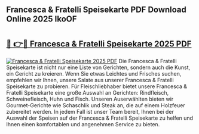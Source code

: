 ## Francesca & Fratelli Speisekarte PDF Download Online 2025 IkoOF

# <h2><a href="http://gc5y62.nevu.top/?p=Francesca+%26+Fratelli+Speisekarte">🔗 👉🔴 Francesca & Fratelli Speisekarte 2025 PDF</a></h2>

[![Francesca & Fratelli Speisekarte 2025 PDF](https://i.imgur.com/dBaPXMq.png)](http://gc5y62.nevu.top/?p=Francesca+%26+Fratelli+Speisekarte)
Die Francesca & Fratelli Speisekarte ist nicht nur eine Liste von Gerichten, sondern auch die Kunst, ein Gericht zu kreieren. Wenn Sie etwas Leichtes und Frisches suchen, empfehlen wir Ihnen, unsere Salate aus unserer Francesca & Fratelli Speisekarte zu probieren. Für Fleischliebhaber bietet unsere Francesca & Fratelli Speisekarte eine große Auswahl an Gerichten: Rindfleisch, Schweinefleisch, Huhn und Fisch. Unseren Auserwählten bieten wir Gourmet-Gerichte wie Schaschlik und Steak an, die auf einem Holzfeuer zubereitet werden. In jedem Fall ist unser Team bereit, Ihnen bei der Auswahl der Speisen auf der Francesca & Fratelli Speisekarte zu helfen und Ihnen einen komfortablen und angenehmen Service zu bieten.
